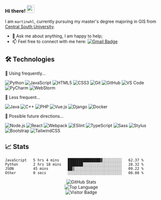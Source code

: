 ### Hi there! <img src="https://media.giphy.com/media/hvRJCLFzcasrR4ia7z/giphy.gif" width="25px">

I am `martinwhl`, currently pursuing my master's degree majoring in GIS from [Central South University](https://www.csu.edu.cn/). 

* 💬 Ask me about anything, I am happy to help;
* 📫 Feel free to connect with me here:
[![Gmail Badge](https://img.shields.io/badge/asteroid00001@gmail.com-c14438?style=flat-square&logo=Gmail&logoColor=white&link=mailto:asteroid00001@gmail.com)](mailto:asteroid00001@gmail.com)

## 🛠 Technologies

🌲 Using frequently...

![Python](https://img.shields.io/badge/-Python-%233776AB?style=flat-square&logo=Python&logoColor=ffffff)
![JavaScript](https://img.shields.io/badge/-JavaScript-%23F7DF1C?style=flat-square&logo=javascript&logoColor=000000&labelColor=%23F7DF1C&color=%23FFCE5A)
![HTML5](https://img.shields.io/badge/-HTML5-%23E44D27?style=flat-square&logo=html5&logoColor=ffffff)
![CSS3](https://img.shields.io/badge/-CSS3-%231572B6?style=flat-square&logo=css3)
![Git](https://img.shields.io/badge/-Git-black?style=flat-square&logo=git)
![GitHub](https://img.shields.io/badge/-GitHub-%23181717?style=flat-square&logo=github)
![VS Code](https://img.shields.io/badge/-VSCode-%23007ACC?style=flat-square&logo=visual-studio-code)
![PyCharm](https://img.shields.io/badge/-PyCharm-black?style=flat-square&logo=pycharm)
![WebStorm](https://img.shields.io/badge/-WebStorm-black?style=flat-square&logo=webstorm)

🌳 Less frequent...

![Java](https://img.shields.io/badge/-Java-%23E34A86?style=flat-square&logo=java)
![C++](https://img.shields.io/badge/-C++-%2300599C?style=flat-square&logo=c)
![PHP](https://img.shields.io/badge/-PHP-%23777BB4?style=flat-square&logo=php&logoColor=ffffff)
![Vue.js](https://img.shields.io/badge/-Vue.js-%232c3e50?style=flat-square&logo=vue-dot-js)
![Django](https://img.shields.io/badge/-Django-%23092E20?style=flat-square&logo=django&logoColor=ffffff)
![Docker](https://img.shields.io/badge/-Docker-%232496ED?style=flat-square&logoColor=ffffff&logo=docker)

🌱 Possible future directions...

![Node.js](https://img.shields.io/badge/-Nodejs-%23339933?style=flat-square&logo=node-dot-js&logoColor=ffffff)
![React](https://img.shields.io/badge/-React-%23282C34?style=flat-square&logo=react)
![Webpack](https://img.shields.io/badge/-Webpack-%232C3A42?style=flat-square&logo=webpack)
![ESlint](https://img.shields.io/badge/-ESLint-%234B32C3?style=flat-square&logo=eslint)
![TypeScript](https://img.shields.io/badge/-TypeScript-007ACC?style=flat-square&logo=typescript&logoColor=white)
![Sass](https://img.shields.io/badge/-Sass-%23CC6699?style=flat-square&logo=sass&logoColor=ffffff)
![Stylus](https://img.shields.io/badge/-Stylus-%23333333?style=flat-square&logo=stylus)
![Bootstrap](https://img.shields.io/badge/-Bootstrap-%23563D7C?style=flat-square&logo=bootstrap&logoColor=ffffff)
![TailwindCSS](https://img.shields.io/badge/-TailwindCSS-%231a202c?style=flat-square&logo=tailwind-css)

## 📈 Stats

<!--START_SECTION:waka-->

```text
JavaScript   5 hrs 4 mins    ███████████████▓░░░░░░░░░   62.37 %
Python       2 hrs 18 mins   ███████░░░░░░░░░░░░░░░░░░   28.32 %
JSON         45 mins         ██▒░░░░░░░░░░░░░░░░░░░░░░   09.22 %
Other        0 secs          ░░░░░░░░░░░░░░░░░░░░░░░░░   00.08 %
```

<!--END_SECTION:waka-->

<p align="center">
    <img alt="GitHub Stats" src="https://github-readme-stats.vercel.app/api?username=martinwhl&show_icons=true&hide=issues&icon_color=000000&hide_border=true&title_color=5391FE&text_color=555">
    <br>
    <img alt="Top Language" src="https://github-readme-stats.vercel.app/api/top-langs/?username=martinwhl&hide=html,&hide_border=true&title_color=5391FE&text_color=555">
    <br>
    <img alt="Visitor Badge" src="https://visitor-badge.laobi.icu/badge?page_id=martinwhl.martinwhl">
</p>
